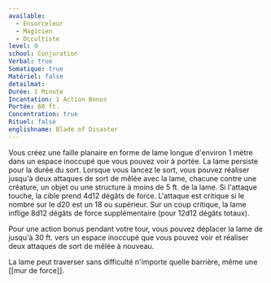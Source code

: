 ```yaml
---
available:
  - Ensorceleur
  - Magicien
  - Occultiste
level: 9
school: Conjuration
Verbal: true
Somatique: true
Matériel: false
detailmat: 
Durée: 1 Minute
Incantation: 1 Action Bonus
Portée: 60 ft.
Concentration: true
Rituel: false
englishname: Blade of Disaster
---
```

Vous créez une faille planaire en forme de lame longue d'environ 1 mètre dans un espace inoccupé que vous pouvez voir à portée. La lame persiste pour la durée du sort. Lorsque vous lancez le sort, vous pouvez réaliser jusqu'à deux attaques de sort de mêlée avec la lame, chacune contre une créature, un objet ou une structure à moins de 5 ft. de la lame. Si l'attaque touche, la cible prend 4d12 dégâts de force. L'attaque est critique si le nombre sur le d20 est un 18 ou supérieur. Sur un coup critique, la lame inflige 8d12 dégâts de force supplémentaire (pour 12d12 dégâts totaux).

Pour une action bonus pendant votre tour, vous pouvez déplacer la lame de jusqu'à 30 ft. vers un espace inoccupé que vous pouvez voir et réaliser deux attaques de sort de mêlée à nouveau.

La lame peut traverser sans difficulté n'importe quelle barrière, même une [[mur de force]].
